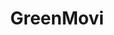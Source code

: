 ---
title: GreenMovi
url: 'https://www.greenmovi.com.br'
countries:
  - br
categories:
  - 207559a4-fe66-4c3d-bc6c-4f721f9562a4
tags:
  - app
description: >-
  Application that incentive user to change vehicles that emit CO2 for another
  that not do that and generate one crypto coin for this users.
image: null
blueprint: action

---